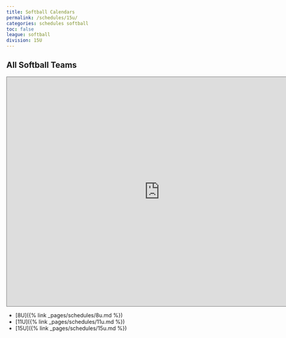 ```yaml
---
title: Softball Calendars
permalink: /schedules/15u/
categories: schedules softball
toc: false
league: softball
division: 15U
---
```


## All Softball Teams

<iframe src="https://calendar.google.com/calendar/embed?height=600&wkst=1&ctz=America%2FLos_Angeles&bgcolor=%23ffffff&title=SMLL%20Softball%20Teams&src=YmFyMmFsNWc0ZGlmbGF2MDU1aXN1ZmY2bjgzYWF1MmFAaW1wb3J0LmNhbGVuZGFyLmdvb2dsZS5jb20&src=anZxZ2llYTVoZzVlbmpvaXRrYms4dGE2cTAxcWI2czFAaW1wb3J0LmNhbGVuZGFyLmdvb2dsZS5jb20&src=NXF1OWRpOWpwZ3BucHZxbDlydGtwM2JjYmlmbHN0ajBAaW1wb3J0LmNhbGVuZGFyLmdvb2dsZS5jb20&src=djlraDduOGRlbGhwcmVlYjc2Z2lzNnU1MzVpNTExYzJAaW1wb3J0LmNhbGVuZGFyLmdvb2dsZS5jb20&src=MWhoamVtazNlYjFjcnBiMTU0bjM4YnE1OGFlbm1sbDNAaW1wb3J0LmNhbGVuZGFyLmdvb2dsZS5jb20&src=N2xtamFtNWI5dmV2bTZwOGhmMnBmdm4yNHAyOTlxZGFAaW1wb3J0LmNhbGVuZGFyLmdvb2dsZS5jb20&src=N2FnN3RucGFsZ3NjYTVsYmFlOXBpYjIzYWpnaTRvc3JAaW1wb3J0LmNhbGVuZGFyLmdvb2dsZS5jb20&color=%234285F4&color=%23c449b8&color=%23039BE5&color=%238E24AA&color=%23E67C73&color=%23D50000&color=%23B39DDB" style="border:solid 1px #777" width="800" height="600" frameborder="0" scrolling="no"></iframe>

* [8U]({% link _pages/schedules/8u.md %})
* [11U]({% link _pages/schedules/11u.md %})
* [15U]({% link _pages/schedules/15u.md %})
